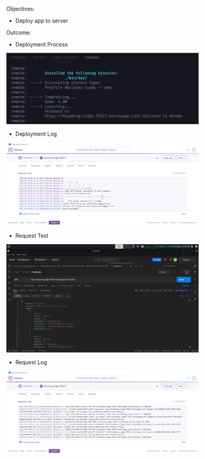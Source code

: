 Objectives:
- Deploy app to server

Outcome:

- Deployment Process

![img](./deployment.png)

- Deployment Log

![img](./log1.png)

- Request Test

![img](./postman.png)

- Request Log

![img](./log2.png)
